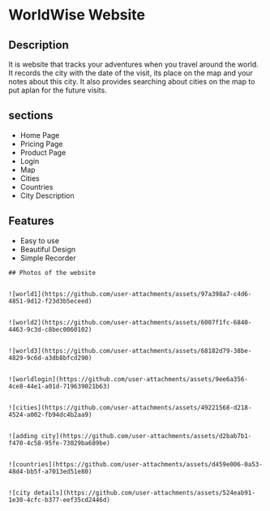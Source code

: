 # WorldWise Website

## Description

It is website that tracks your adventures when you travel around the world.
It records the city with the date of the visit, its place on the map and your notes about this city.
It also provides searching about cities on the map to put aplan for the future visits.

## sections
- Home Page
- Pricing Page
- Product Page
-  Login
-   Map
-   Cities
-   Countries
-   City Description

  ## Features
  - Easy to use
  -  Beautiful Design
  -  Simple Recorder


    ## Photos of the website
    
    
    ![world1](https://github.com/user-attachments/assets/97a398a7-c4d6-4851-9d12-f23d3b5eceed)
    

    ![world2](https://github.com/user-attachments/assets/6007f1fc-6840-4463-9c3d-c8bec0060102)
    
 
    ![world3](https://github.com/user-attachments/assets/68182d79-38be-4829-9c6d-a3db8bfcd290)
    

    ![worldlogin](https://github.com/user-attachments/assets/9ee6a356-4ce8-44e1-a01d-719639021b63)
    
    
    ![cities](https://github.com/user-attachments/assets/49221568-d218-4524-a002-fb94dc4b2aa9)
    

    ![adding city](https://github.com/user-attachments/assets/d2bab7b1-f470-4c58-95fe-73029ba689be)
    

    ![countries](https://github.com/user-attachments/assets/d459e006-0a53-48d4-bb5f-a7013ed51e80)
    

    ![city details](https://github.com/user-attachments/assets/524eab91-1e30-4cfc-b377-eef35cd2446d)
    
    


